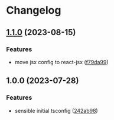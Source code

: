 # Changelog

## [1.1.0](https://github.com/jeroenptrs/tsconfig/compare/v1.0.0...v1.1.0) (2023-08-15)


### Features

* move jsx config to react-jsx ([f79da99](https://github.com/jeroenptrs/tsconfig/commit/f79da99623f608c77291d2466ccdabc4ba7a551d))

## 1.0.0 (2023-07-28)


### Features

* sensible initial tsconfig ([242ab98](https://github.com/jeroenptrs/tsconfig/commit/242ab98f0219c6b8681c2d5582534f4c896e451e))
